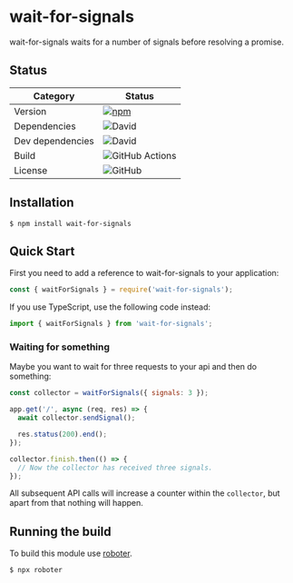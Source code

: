 # wait-for-signals

wait-for-signals waits for a number of signals before resolving a promise.

## Status

| Category         | Status                                                                                                        |
| ---------------- | ------------------------------------------------------------------------------------------------------------- |
| Version          | [![npm](https://img.shields.io/npm/v/wait-for-signals)](https://www.npmjs.com/package/wait-for-signals)       |
| Dependencies     | ![David](https://img.shields.io/david/thenativeweb/wait-for-signals)                                          |
| Dev dependencies | ![David](https://img.shields.io/david/dev/thenativeweb/wait-for-signals)                                      |
| Build            | ![GitHub Actions](https://github.com/thenativeweb/wait-for-signals/workflows/Release/badge.svg?branch=master) |
| License          | ![GitHub](https://img.shields.io/github/license/thenativeweb/wait-for-signals)                                |

## Installation

```shell
$ npm install wait-for-signals
```

## Quick Start

First you need to add a reference to wait-for-signals to your application:

```javascript
const { waitForSignals } = require('wait-for-signals');
```

If you use TypeScript, use the following code instead:

```typescript
import { waitForSignals } from 'wait-for-signals';
```

### Waiting for something

Maybe you want to wait for three requests to your api and then do something:

```javascript
const collector = waitForSignals({ signals: 3 });

app.get('/', async (req, res) => {
  await collector.sendSignal();

  res.status(200).end();
});

collector.finish.then(() => {
  // Now the collector has received three signals.
});
```

All subsequent API calls will increase a counter within the `collector`, but
apart from that nothing will happen.

## Running the build

To build this module use [roboter](https://www.npmjs.com/package/roboter).

```shell
$ npx roboter
```

